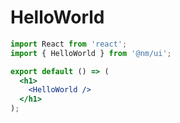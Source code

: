 # HelloWorld

```jsx
import React from 'react';
import { HelloWorld } from '@nm/ui';

export default () => (
  <h1>
    <HelloWorld />
  </h1>
);
```
